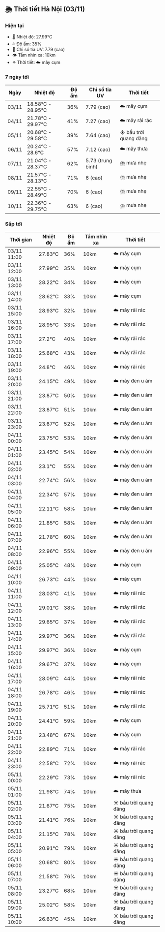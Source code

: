 ## 🌦️ Thời tiết Hà Nội (03/11)

### Hiện tại

- 🌡️ Nhiệt độ: 27.99℃
- 💦 Độ ẩm: 35%
- 🌟 Chỉ số tia UV: 7.79 (cao)
- 👁️ Tầm nhìn xa: 10km
- ☂️ Thời tiết: ☁️ mây cụm

### 7 ngày tới

| Ngày | Nhiệt độ | Độ ẩm | Chỉ số tia UV | Thời tiết |
| --- | --- | --- | --- | --- |
| 03/11 | 18.58℃ - 28.95℃ | 36% | 7.79 (cao) | ☁️ mây cụm |
| 04/11 | 21.78℃ - 29.97℃ | 41% | 7.27 (cao) | ☁️ mây rải rác |
| 05/11 | 20.68℃ - 29.58℃ | 39% | 7.64 (cao) | ☀️ bầu trời quang đãng |
| 06/11 | 20.24℃ - 28.6℃ | 57% | 7.12 (cao) | ☁️ mây thưa |
| 07/11 | 21.04℃ - 28.37℃ | 62% | 5.73 (trung bình) | ⛈️ mưa nhẹ |
| 08/11 | 21.57℃ - 28.13℃ | 71% | 6 (cao) | ⛈️ mưa nhẹ |
| 09/11 | 22.55℃ - 28.49℃ | 70% | 6 (cao) | ⛈️ mưa nhẹ |
| 10/11 | 22.36℃ - 29.75℃ | 63% | 6 (cao) | ⛈️ mưa nhẹ |

### Sắp tới

| Thời gian | Nhiệt độ | Độ ẩm | Tầm nhìn xa | Thời tiết |
| --- | --- | --- | --- | --- |
| 03/11 11:00 | 27.83℃ | 36% | 10km | ☁️ mây cụm |
| 03/11 12:00 | 27.99℃ | 35% | 10km | ☁️ mây cụm |
| 03/11 13:00 | 28.22℃ | 34% | 10km | ☁️ mây cụm |
| 03/11 14:00 | 28.62℃ | 33% | 10km | ☁️ mây cụm |
| 03/11 15:00 | 28.93℃ | 32% | 10km | ☁️ mây rải rác |
| 03/11 16:00 | 28.95℃ | 33% | 10km | ☁️ mây rải rác |
| 03/11 17:00 | 27.2℃ | 40% | 10km | ☁️ mây rải rác |
| 03/11 18:00 | 25.68℃ | 43% | 10km | ☁️ mây rải rác |
| 03/11 19:00 | 24.8℃ | 46% | 10km | ☁️ mây rải rác |
| 03/11 20:00 | 24.15℃ | 49% | 10km | ☁️ mây đen u ám |
| 03/11 21:00 | 23.87℃ | 50% | 10km | ☁️ mây đen u ám |
| 03/11 22:00 | 23.87℃ | 51% | 10km | ☁️ mây đen u ám |
| 03/11 23:00 | 23.67℃ | 52% | 10km | ☁️ mây đen u ám |
| 04/11 00:00 | 23.75℃ | 53% | 10km | ☁️ mây đen u ám |
| 04/11 01:00 | 23.45℃ | 54% | 10km | ☁️ mây đen u ám |
| 04/11 02:00 | 23.1℃ | 55% | 10km | ☁️ mây đen u ám |
| 04/11 03:00 | 22.74℃ | 56% | 10km | ☁️ mây đen u ám |
| 04/11 04:00 | 22.34℃ | 57% | 10km | ☁️ mây đen u ám |
| 04/11 05:00 | 22.11℃ | 58% | 10km | ☁️ mây đen u ám |
| 04/11 06:00 | 21.85℃ | 58% | 10km | ☁️ mây đen u ám |
| 04/11 07:00 | 21.78℃ | 60% | 10km | ☁️ mây đen u ám |
| 04/11 08:00 | 22.96℃ | 55% | 10km | ☁️ mây đen u ám |
| 04/11 09:00 | 25.05℃ | 48% | 10km | ☁️ mây cụm |
| 04/11 10:00 | 26.73℃ | 44% | 10km | ☁️ mây cụm |
| 04/11 11:00 | 28.03℃ | 41% | 10km | ☁️ mây rải rác |
| 04/11 12:00 | 29.01℃ | 38% | 10km | ☁️ mây rải rác |
| 04/11 13:00 | 29.65℃ | 37% | 10km | ☁️ mây rải rác |
| 04/11 14:00 | 29.97℃ | 36% | 10km | ☁️ mây rải rác |
| 04/11 15:00 | 29.97℃ | 36% | 10km | ☁️ mây cụm |
| 04/11 16:00 | 29.67℃ | 37% | 10km | ☁️ mây cụm |
| 04/11 17:00 | 28.09℃ | 44% | 10km | ☁️ mây rải rác |
| 04/11 18:00 | 26.78℃ | 46% | 10km | ☁️ mây rải rác |
| 04/11 19:00 | 25.71℃ | 51% | 10km | ☁️ mây rải rác |
| 04/11 20:00 | 24.41℃ | 59% | 10km | ☁️ mây cụm |
| 04/11 21:00 | 23.48℃ | 67% | 10km | ☁️ mây cụm |
| 04/11 22:00 | 22.89℃ | 71% | 10km | ☁️ mây rải rác |
| 04/11 23:00 | 22.58℃ | 72% | 10km | ☁️ mây rải rác |
| 05/11 00:00 | 22.29℃ | 73% | 10km | ☁️ mây rải rác |
| 05/11 01:00 | 21.98℃ | 74% | 10km | ☁️ mây thưa |
| 05/11 02:00 | 21.67℃ | 75% | 10km | ☀️ bầu trời quang đãng |
| 05/11 03:00 | 21.41℃ | 76% | 10km | ☀️ bầu trời quang đãng |
| 05/11 04:00 | 21.15℃ | 78% | 10km | ☀️ bầu trời quang đãng |
| 05/11 05:00 | 20.91℃ | 79% | 10km | ☀️ bầu trời quang đãng |
| 05/11 06:00 | 20.68℃ | 80% | 10km | ☀️ bầu trời quang đãng |
| 05/11 07:00 | 21.58℃ | 76% | 10km | ☀️ bầu trời quang đãng |
| 05/11 08:00 | 23.27℃ | 68% | 10km | ☀️ bầu trời quang đãng |
| 05/11 09:00 | 25.02℃ | 58% | 10km | ☀️ bầu trời quang đãng |
| 05/11 10:00 | 26.63℃ | 45% | 10km | ☀️ bầu trời quang đãng |
